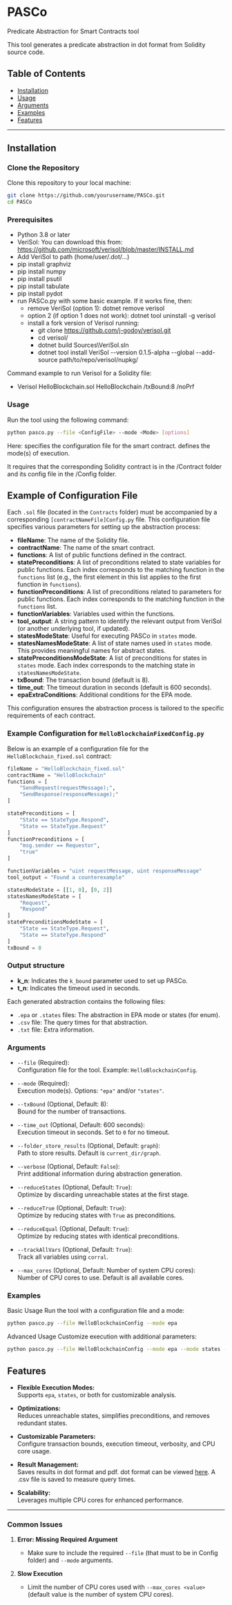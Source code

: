 # PASCo
Predicate Abstraction for Smart Contracts tool

This tool generates a predicate abstraction in dot format from Solidity source code.

## Table of Contents
- [Installation](#installation)
- [Usage](#usage)
- [Arguments](#arguments)
- [Examples](#examples)
- [Features](#features)

---

## Installation

### Clone the Repository
Clone this repository to your local machine:

```bash
git clone https://github.com/yourusername/PASCo.git
cd PASCo
```


### Prerequisites
- Python 3.8 or later
- VeriSol: You can download this from: https://github.com/microsoft/verisol/blob/master/INSTALL.md
- Add VeriSol to path (home/user/.dot/...)
- pip install graphviz
- pip install numpy
- pip install psutil
- pip install tabulate
- pip install pydot
- run PASCo.py with some basic example. If it works fine, then:
    - remove VeriSol (option 1): dotnet remove verisol
	- option 2 (if option 1 does not work): dotnet tool uninstall -g verisol
    - install a fork version of Verisol running:
        - git clone https://github.com/j-godoy/verisol.git
        - cd verisol/
        - dotnet build Sources\VeriSol.sln
        - dotnet tool install VeriSol --version 0.1.5-alpha --global --add-source path/to/repo/verisol/nupkg/

Command example to run Verisol for a Solidity file:
- Verisol HelloBlockchain.sol HelloBlockchain /txBound:8 /noPrf


### Usage
Run the tool using the following command:

```bash
python pasco.py --file <ConfigFile> --mode <Mode> [options]
```

Here:
<ConfigFile> specifies the configuration file for the smart contract.
<Mode> defines the mode(s) of execution.

It requires that the corresponding Solidity contract is in the /Contract folder and its config file in the /Config folder.

## Example of Configuration File

Each `.sol` file (located in the `Contracts` folder) must be accompanied by a corresponding `[contractNameFile]Config.py` file. This configuration file specifies various parameters for setting up the abstraction process:

- **fileName**: The name of the Solidity file.
- **contractName**: The name of the smart contract.
- **functions**: A list of public functions defined in the contract.
- **statePreconditions**: A list of preconditions related to state variables for public functions. Each index corresponds to the matching function in the `functions` list (e.g., the first element in this list applies to the first function in `functions`).
- **functionPreconditions**: A list of preconditions related to parameters for public functions. Each index corresponds to the matching function in the `functions` list.
- **functionVariables**: Variables used within the functions.
- **tool_output**: A string pattern to identify the relevant output from VeriSol (or another underlying tool, if updated).
- **statesModeState**: Useful for executing PASCo in `states` mode.
- **statesNamesModeState**: A list of state names used in `states` mode. This provides meaningful names for abstract states.
- **statePreconditionsModeState**: A list of preconditions for states in `states` mode. Each index corresponds to the matching state in `statesNamesModeState`.
- **txBound**: The transaction bound (default is 8).
- **time_out**: The timeout duration in seconds (default is 600 seconds).
- **epaExtraConditions**: Additional conditions for the EPA mode.

This configuration ensures the abstraction process is tailored to the specific requirements of each contract.

### Example Configuration for `HelloBlockchainFixedConfig.py`

Below is an example of a configuration file for the `HelloBlockchain_fixed.sol` contract:

```python
fileName = "HelloBlockchain_fixed.sol"
contractName = "HelloBlockchain"
functions = [
    "SendRequest(requestMessage);",
    "SendResponse(responseMessage);"
]

statePreconditions = [
    "State == StateType.Respond", 
    "State == StateType.Request"
]
functionPreconditions = [
    "msg.sender == Requestor",
    "true"
]

functionVariables = "uint requestMessage, uint responseMessage"
tool_output = "Found a counterexample"

statesModeState = [[1, 0], [0, 2]]
statesNamesModeState = [
    "Request",
    "Respond"
]
statePreconditionsModeState = [
    "State == StateType.Request", 
    "State == StateType.Respond"
]
txBound = 8
```

### Output structure

- **k_n**: Indicates the `k_bound` parameter used to set up PASCo.
- **t_n**: Indicates the timeout used in seconds.

Each generated abstraction contains the following files:
- `.epa` or `.states` files: The abstraction in EPA mode or states (for enum).
- `.csv` file: The query times for that abstraction.
- `.txt` file: Extra information.

### Arguments

- `--file` (Required):  
  Configuration file for the tool. Example: `HelloBlockchainConfig`.

- `--mode` (Required):  
  Execution mode(s). Options: `"epa"` and/or `"states"`.

- `--txBound` (Optional, Default: 8):  
  Bound for the number of transactions.

- `--time_out` (Optional, Default: 600 seconds):  
  Execution timeout in seconds. Set to `0` for no timeout.

- `--folder_store_results` (Optional, Default: `graph`):  
  Path to store results. Default is `current_dir/graph`.

- `--verbose` (Optional, Default: `False`):  
  Print additional information during abstraction generation.

- `--reduceStates` (Optional, Default: `True`):  
  Optimize by discarding unreachable states at the first stage.

- `--reduceTrue` (Optional, Default: `True`):  
  Optimize by reducing states with `True` as preconditions.

- `--reduceEqual` (Optional, Default: `True`):  
  Optimize by reducing states with identical preconditions.

- `--trackAllVars` (Optional, Default: `True`):  
  Track all variables using `corral`.

- `--max_cores` (Optional, Default: Number of system CPU cores):  
  Number of CPU cores to use. Default is all available cores.


### Examples
Basic Usage
Run the tool with a configuration file and a mode:

```bash
python pasco.py --file HelloBlockchainConfig --mode epa
```

Advanced Usage
Customize execution with additional parameters:

```bash
python pasco.py --file HelloBlockchainConfig --mode epa --mode states --txBound 12 --time_out 1200 --folder_store_results results --verbose True --reduceStates False
```

## Features

- **Flexible Execution Modes:**  
  Supports `epa`, `states`, or both for customizable analysis.

- **Optimizations:**  
  Reduces unreachable states, simplifies preconditions, and removes redundant states.

- **Customizable Parameters:**  
  Configure transaction bounds, execution timeout, verbosity, and CPU core usage.

- **Result Management:**  
    Saves results in dot format and pdf. dot format can be viewed [here](https://dreampuf.github.io/GraphvizOnline/). A .csv file is saved to measure query times.

- **Scalability:**  
  Leverages multiple CPU cores for enhanced performance.

---


### Common Issues

1. **Error: Missing Required Argument**  
   - Make sure to include the required `--file` (that must to be in Config folder) and `--mode` arguments.

2. **Slow Execution**  
   - Limit the number of CPU cores used with `--max_cores <value>` (default value is the number of system CPU cores).
